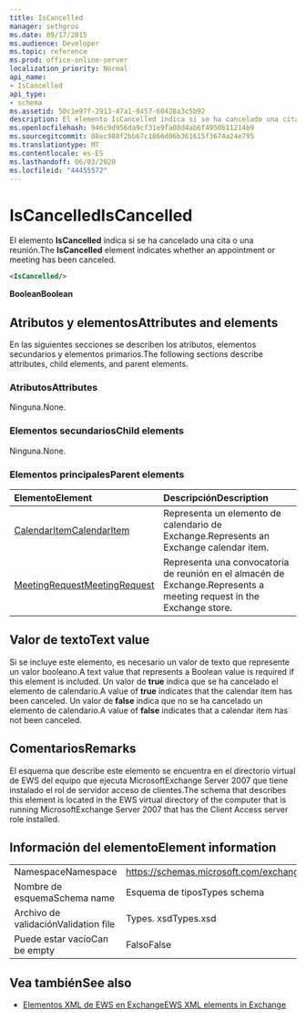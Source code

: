 ```yaml
---
title: IsCancelled
manager: sethgros
ms.date: 09/17/2015
ms.audience: Developer
ms.topic: reference
ms.prod: office-online-server
localization_priority: Normal
api_name:
- IsCancelled
api_type:
- schema
ms.assetid: 50c1e97f-2913-47a1-8457-60428a3c5b92
description: El elemento IsCancelled indica si se ha cancelado una cita o una reunión.
ms.openlocfilehash: 946c9d956da9cf31e9fa08d4ab6f4950b11214b9
ms.sourcegitcommit: 88ec988f2bb67c1866d06b361615f3674a24e795
ms.translationtype: MT
ms.contentlocale: es-ES
ms.lasthandoff: 06/03/2020
ms.locfileid: "44455572"
---
```

# <a name="iscancelled"></a><span data-ttu-id="84221-103">IsCancelled</span><span class="sxs-lookup"><span data-stu-id="84221-103">IsCancelled</span></span>

<span data-ttu-id="84221-104">El elemento **IsCancelled** indica si se ha cancelado una cita o una reunión.</span><span class="sxs-lookup"><span data-stu-id="84221-104">The **IsCancelled** element indicates whether an appointment or meeting has been canceled.</span></span> 
  
```xml
<IsCancelled/>
```

 <span data-ttu-id="84221-105">**Boolean**</span><span class="sxs-lookup"><span data-stu-id="84221-105">**Boolean**</span></span>
## <a name="attributes-and-elements"></a><span data-ttu-id="84221-106">Atributos y elementos</span><span class="sxs-lookup"><span data-stu-id="84221-106">Attributes and elements</span></span>

<span data-ttu-id="84221-107">En las siguientes secciones se describen los atributos, elementos secundarios y elementos primarios.</span><span class="sxs-lookup"><span data-stu-id="84221-107">The following sections describe attributes, child elements, and parent elements.</span></span>
  
### <a name="attributes"></a><span data-ttu-id="84221-108">Atributos</span><span class="sxs-lookup"><span data-stu-id="84221-108">Attributes</span></span>

<span data-ttu-id="84221-109">Ninguna.</span><span class="sxs-lookup"><span data-stu-id="84221-109">None.</span></span>
  
### <a name="child-elements"></a><span data-ttu-id="84221-110">Elementos secundarios</span><span class="sxs-lookup"><span data-stu-id="84221-110">Child elements</span></span>

<span data-ttu-id="84221-111">Ninguna.</span><span class="sxs-lookup"><span data-stu-id="84221-111">None.</span></span>
  
### <a name="parent-elements"></a><span data-ttu-id="84221-112">Elementos principales</span><span class="sxs-lookup"><span data-stu-id="84221-112">Parent elements</span></span>

|<span data-ttu-id="84221-113">**Elemento**</span><span class="sxs-lookup"><span data-stu-id="84221-113">**Element**</span></span>|<span data-ttu-id="84221-114">**Descripción**</span><span class="sxs-lookup"><span data-stu-id="84221-114">**Description**</span></span>|
|:-----|:-----|
|[<span data-ttu-id="84221-115">CalendarItem</span><span class="sxs-lookup"><span data-stu-id="84221-115">CalendarItem</span></span>](calendaritem.md) <br/> |<span data-ttu-id="84221-116">Representa un elemento de calendario de Exchange.</span><span class="sxs-lookup"><span data-stu-id="84221-116">Represents an Exchange calendar item.</span></span>  <br/> |
|[<span data-ttu-id="84221-117">MeetingRequest</span><span class="sxs-lookup"><span data-stu-id="84221-117">MeetingRequest</span></span>](meetingrequest.md) <br/> |<span data-ttu-id="84221-118">Representa una convocatoria de reunión en el almacén de Exchange.</span><span class="sxs-lookup"><span data-stu-id="84221-118">Represents a meeting request in the Exchange store.</span></span>  <br/> |
   
## <a name="text-value"></a><span data-ttu-id="84221-119">Valor de texto</span><span class="sxs-lookup"><span data-stu-id="84221-119">Text value</span></span>

<span data-ttu-id="84221-120">Si se incluye este elemento, es necesario un valor de texto que represente un valor booleano.</span><span class="sxs-lookup"><span data-stu-id="84221-120">A text value that represents a Boolean value is required if this element is included.</span></span> <span data-ttu-id="84221-121">Un valor de **true** indica que se ha cancelado el elemento de calendario.</span><span class="sxs-lookup"><span data-stu-id="84221-121">A value of **true** indicates that the calendar item has been canceled.</span></span> <span data-ttu-id="84221-122">Un valor de **false** indica que no se ha cancelado un elemento de calendario.</span><span class="sxs-lookup"><span data-stu-id="84221-122">A value of **false** indicates that a calendar item has not been canceled.</span></span> 
  
## <a name="remarks"></a><span data-ttu-id="84221-123">Comentarios</span><span class="sxs-lookup"><span data-stu-id="84221-123">Remarks</span></span>

<span data-ttu-id="84221-124">El esquema que describe este elemento se encuentra en el directorio virtual de EWS del equipo que ejecuta MicrosoftExchange Server 2007 que tiene instalado el rol de servidor acceso de clientes.</span><span class="sxs-lookup"><span data-stu-id="84221-124">The schema that describes this element is located in the EWS virtual directory of the computer that is running MicrosoftExchange Server 2007 that has the Client Access server role installed.</span></span>
  
## <a name="element-information"></a><span data-ttu-id="84221-125">Información del elemento</span><span class="sxs-lookup"><span data-stu-id="84221-125">Element information</span></span>

|||
|:-----|:-----|
|<span data-ttu-id="84221-126">Namespace</span><span class="sxs-lookup"><span data-stu-id="84221-126">Namespace</span></span>  <br/> |https://schemas.microsoft.com/exchange/services/2006/types  <br/> |
|<span data-ttu-id="84221-127">Nombre de esquema</span><span class="sxs-lookup"><span data-stu-id="84221-127">Schema name</span></span>  <br/> |<span data-ttu-id="84221-128">Esquema de tipos</span><span class="sxs-lookup"><span data-stu-id="84221-128">Types schema</span></span>  <br/> |
|<span data-ttu-id="84221-129">Archivo de validación</span><span class="sxs-lookup"><span data-stu-id="84221-129">Validation file</span></span>  <br/> |<span data-ttu-id="84221-130">Types. xsd</span><span class="sxs-lookup"><span data-stu-id="84221-130">Types.xsd</span></span>  <br/> |
|<span data-ttu-id="84221-131">Puede estar vacío</span><span class="sxs-lookup"><span data-stu-id="84221-131">Can be empty</span></span>  <br/> |<span data-ttu-id="84221-132">Falso</span><span class="sxs-lookup"><span data-stu-id="84221-132">False</span></span>  <br/> |
   
## <a name="see-also"></a><span data-ttu-id="84221-133">Vea también</span><span class="sxs-lookup"><span data-stu-id="84221-133">See also</span></span>



- [<span data-ttu-id="84221-134">Elementos XML de EWS en Exchange</span><span class="sxs-lookup"><span data-stu-id="84221-134">EWS XML elements in Exchange</span></span>](ews-xml-elements-in-exchange.md)

